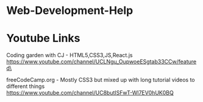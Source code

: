 # Web-Development-Help

# Youtube Links

Coding garden with CJ - HTML5,CSS3,JS,React.js\
https://www.youtube.com/channel/UCLNgu_OupwoeESgtab33CCw/featured\

freeCodeCamp.org - Mostly CSS3 but mixed up with long tutorial videos to different things\
https://www.youtube.com/channel/UC8butISFwT-Wl7EV0hUK0BQ

